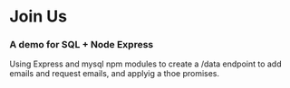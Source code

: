# Join Us

### A demo for SQL + Node Express

Using  Express and mysql npm modules to create a /data endpoint to add emails and request emails, and applyig a thoe promises.



